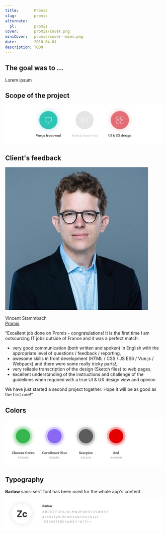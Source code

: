 ```yaml
---
title:       Promis
slug:        promis
alternate:
  pl:        promis
cover:       promis/cover.png
miniCover:   promis/cover--mini.png
date:        2018-04-01
description: TODO
---
```


## The goal was to ...

Lorem ipsum

## Scope of the project

![Vue.js front-end, UI & UX design](/static/blog/promis/scope.png)

## Client's feedback

<div class="blog-post__client-feedback">
  <img src="/static/testimonials/vincentstammbach.jpeg" alt="Promis" />
  <p>
    Vincent Stammbach
    <br>
    <a href="" target="_blank">Promis</a>
  </p>
</div>

“Excellent job done on Promis - congratulations!
It is the first time I am outsourcing IT jobs outside of France and it was a perfect match:
- very good communication (both written and spoken) in English with the appropriate level of questions / feedback / reporting,
- awesome skills in front development (HTML / CSS / JS ES6 / Vue.js / Webpack) and there were some really tricky parts!,
- very reliable transcription of the design (Sketch files) to web pages,
- excellent understanding of the instructions and challenge of the guidelines when required with a true UI & UX design view and opinion.  

We have just started a second project together. Hope it will be as good as the first one!”

## Colors

![Colors](/static/blog/promis/colors.png)

## Typography

**Barlow** sans-serif font has been used for the whole app's content.

![Typography](/static/blog/promis/typography.png)